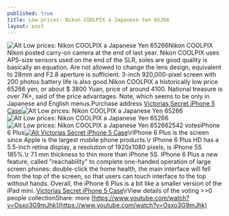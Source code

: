 ```yaml
---
published: true
title: Low prices: Nikon COOLPIX a Japanese Yen 65266
layout: post
---
```

![Alt Low prices: Nikon COOLPIX a Japanese Yen 65266](https://c2.staticflickr.com/8/7790/27707604440_5f25685ca2_b.jpg)Nikon COOLPIX Nikon posted carry-on camera at the end of last year. Nikon COOLPIX uses APS-size sensors used on the end of the SLR, soles are good quality is basically an equation. Are not allowed to change the lens design, equivalent to 28mm and F2.8 aperture is sufficient. 3-inch 920,000-pixel screen with 200 photos battery life is also good.Nikon COOLPIX a historically low price 65266 yen, or about $ 3800 Yuan, price of around 4100. National treasure is over 7K+, said of the price advantages. Note, which seems to be only in Japanese and English menus.Purchase address [Victorias Secret iPhone 5 Case](http://en.yibada.com/articles/117699/20160420/wonder-woman-gal-gadot-hints-victorias-secret-model-doutzen-kroes.htm)![Alt Low prices: Nikon COOLPIX a Japanese Yen 65266](https://c2.staticflickr.com/8/7342/27374127604_7ba7da0ffd_t.jpg)![Alt Low prices: Nikon COOLPIX a Japanese Yen 65266](https://c2.staticflickr.com/8/7353/27952827566_e733071e50_z.jpg)![Alt Low prices: Nikon COOLPIX a Japanese Yen 65266](https://c2.staticflickr.com/8/7746/27987434285_1757189522.jpg)2542 votesiPhone 6 Plus[![Alt Victorias Secret iPhone 5 Case](http://www.nodcase.com/images/large/iphone5/victorias_secret_ip3200_lrg.jpg)](http://www.nodcase.com/victorias-secret-silicon-iphone-5-case-p-3047.html)\rIPhone 6 Plus is the screen since Apple is the largest mobile phone products.\r IPhone 6 Plus HD has a 5.5-inch retina display, a resolution of 1920x1080 pixels, is iPhone 5S 185%.\r 7.1 mm thickness to thin more than iPhone 5S. IPhone 6 Plus a new feature, called \"reachability\" to complete one-handed operation of large screen phones: double-click the home health, the main interface will fell from the top of the screen, so that users can touch interface to the top without hands. Overall, the iPhone 6 Plus is a bit like a smaller version of the iPad mini. [Victorias Secret iPhone 5 Case](http://www.nodcase.com/victorias-secret-silicon-iphone-5-case-p-3047.html)\rView details of the voting >>0 people collectionShare: more [https://www.youtube.com/watch?v=Osxo3G9mJhk](https://www.youtube.com/watch?v=Osxo3G9mJhk)